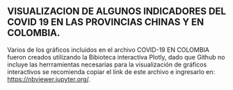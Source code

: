 ## VISUALIZACION DE ALGUNOS INDICADORES DEL COVID 19 EN LAS PROVINCIAS CHINAS Y EN COLOMBIA.

Varios de los gráficos incluidos en el archivo COVID-19 EN COLOMBIA fueron creados utilizando la Bibioteca interactiva Plotly,
dado que Github no incluye las herrramientas necesarias para la visualización de gráficos interactivos se recomienda copiar el link de este archivo
e ingresarlo en: https://nbviewer.jupyter.org/.
